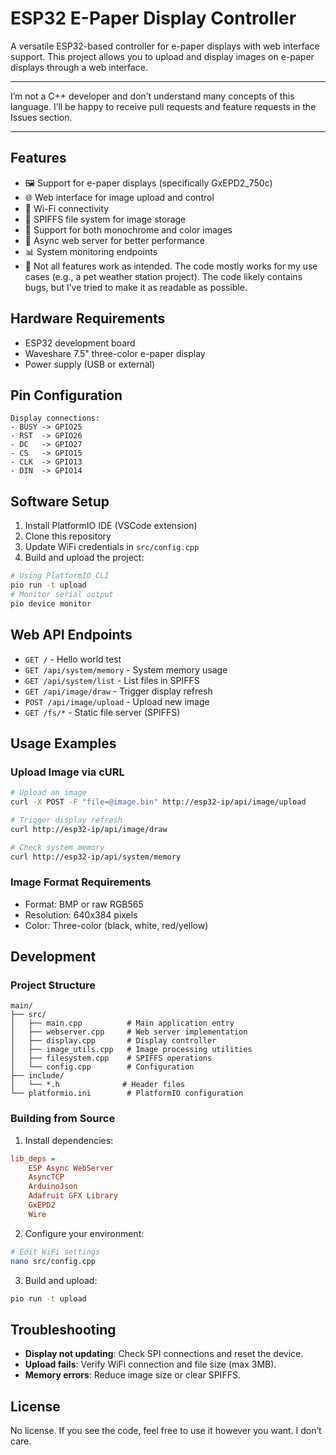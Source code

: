 # ESP32 E-Paper Display Controller

A versatile ESP32-based controller for e-paper displays with web interface support. This project allows you to upload and display images on e-paper displays through a web interface.

---

I’m not a C++ developer and don’t understand many concepts of this language. I’ll be happy to receive pull requests and feature requests in the Issues section.

---

## Features

- 🖼️ Support for e-paper displays (specifically GxEPD2_750c)
- 🌐 Web interface for image upload and control
- 📡 Wi-Fi connectivity
- 💾 SPIFFS file system for image storage
- 🎨 Support for both monochrome and color images
- 🔄 Async web server for better performance
- 📊 System monitoring endpoints
- 💩 Not all features work as intended. The code mostly works for my use cases (e.g., a pet weather station project). The code likely contains bugs, but I’ve tried to make it as readable as possible.

## Hardware Requirements

- ESP32 development board
- Waveshare 7.5" three-color e-paper display
- Power supply (USB or external)

## Pin Configuration

```
Display connections:
- BUSY -> GPIO25
- RST  -> GPIO26
- DC   -> GPIO27
- CS   -> GPIO15
- CLK  -> GPIO13
- DIN  -> GPIO14
```

## Software Setup

1. Install PlatformIO IDE (VSCode extension)
2. Clone this repository
3. Update WiFi credentials in `src/config.cpp`
4. Build and upload the project:

```bash
# Using PlatformIO CLI
pio run -t upload
# Monitor serial output
pio device monitor
```

## Web API Endpoints

- `GET /` - Hello world test
- `GET /api/system/memory` - System memory usage
- `GET /api/system/list` - List files in SPIFFS
- `GET /api/image/draw` - Trigger display refresh
- `POST /api/image/upload` - Upload new image
- `GET /fs/*` - Static file server (SPIFFS)

## Usage Examples

### Upload Image via cURL

```bash
# Upload an image
curl -X POST -F "file=@image.bin" http://esp32-ip/api/image/upload

# Trigger display refresh
curl http://esp32-ip/api/image/draw

# Check system memory
curl http://esp32-ip/api/system/memory
```

### Image Format Requirements

- Format: BMP or raw RGB565
- Resolution: 640x384 pixels
- Color: Three-color (black, white, red/yellow)

## Development

### Project Structure

```
main/
├── src/
│   ├── main.cpp          # Main application entry
│   ├── webserver.cpp     # Web server implementation
│   ├── display.cpp       # Display controller
│   ├── image_utils.cpp   # Image processing utilities
│   ├── filesystem.cpp    # SPIFFS operations
│   └── config.cpp        # Configuration
├── include/
│   └── *.h              # Header files
└── platformio.ini        # PlatformIO configuration
```

### Building from Source

1. Install dependencies:
```ini
lib_deps =
    ESP Async WebServer
    AsyncTCP
    ArduinoJson
    Adafruit GFX Library
    GxEPD2
    Wire
```

2. Configure your environment:
```bash
# Edit WiFi settings
nano src/config.cpp
```

3. Build and upload:
```bash
pio run -t upload
```

## Troubleshooting

- **Display not updating**: Check SPI connections and reset the device.
- **Upload fails**: Verify WiFi connection and file size (max 3MB).
- **Memory errors**: Reduce image size or clear SPIFFS.

## License

No license. If you see the code, feel free to use it however you want. I don’t care.
